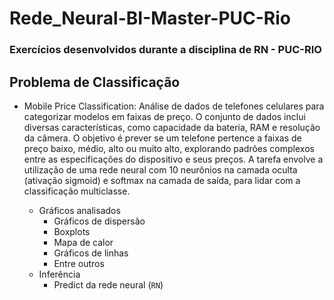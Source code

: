 <h1>Rede_Neural-BI-Master-PUC-Rio</h1>

### Exercícios desenvolvidos durante a disciplina de RN - PUC-RIO

## Problema de Classificação

- Mobile Price Classification: Análise de dados de telefones celulares para categorizar modelos em faixas de preço. O conjunto de dados inclui diversas características, como capacidade da bateria, RAM e resolução da câmera. O objetivo é prever se um telefone pertence a faixas de preço baixo, médio, alto ou muito alto, explorando padrões complexos entre as especificações do dispositivo e seus preços. A tarefa envolve a utilização de uma rede neural com 10 neurônios na camada oculta (ativação sigmoid) e softmax na camada de saída, para lidar com a classificação multiclasse.  

   - Gráficos analisados
     - Gráficos de dispersão
     - Boxplots
     - Mapa de calor
     - Gráficos de linhas
     - Entre outros
  - Inferência
    - Predict da rede neural (`RN`)
